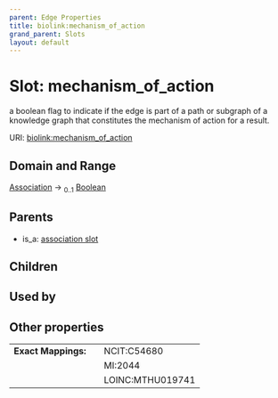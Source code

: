 ```yaml
---
parent: Edge Properties
title: biolink:mechanism_of_action
grand_parent: Slots
layout: default
---
```


# Slot: mechanism_of_action


a boolean flag to indicate if the edge is part of a path or subgraph of a knowledge graph that constitutes the mechanism of action for a result.

URI: [biolink:mechanism_of_action](https://w3id.org/biolink/vocab/mechanism_of_action)

## Domain and Range

[Association](Association.md) ->  <sub>0..1</sub> [Boolean](types/Boolean.md)

## Parents

 *  is_a: [association slot](association_slot.md)

## Children


## Used by


## Other properties

|  |  |  |
| --- | --- | --- |
| **Exact Mappings:** | | NCIT:C54680 |
|  | | MI:2044 |
|  | | LOINC:MTHU019741 |


